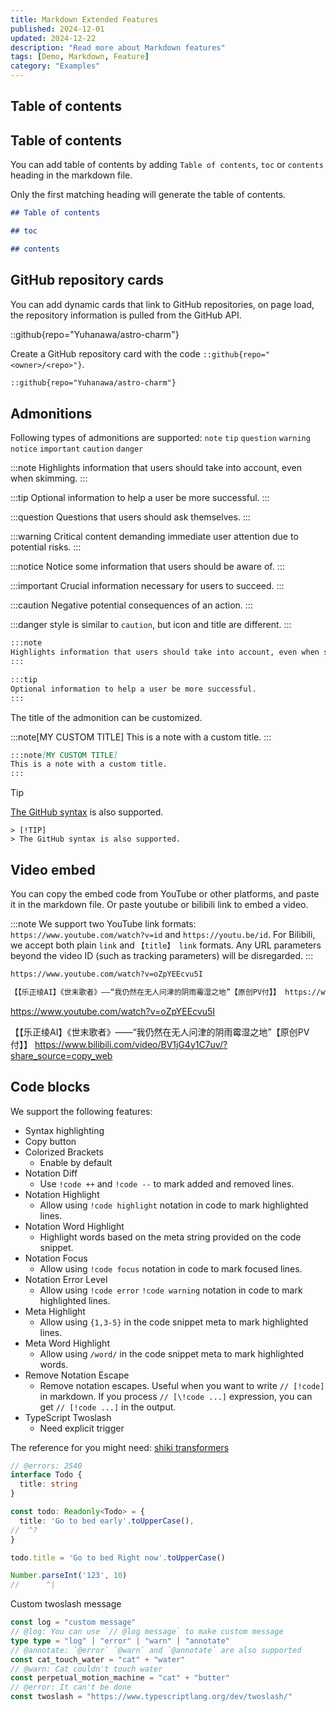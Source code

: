 ```yaml
---
title: Markdown Extended Features
published: 2024-12-01
updated: 2024-12-22
description: "Read more about Markdown features"
tags: [Demo, Markdown, Feature]
category: "Examples"
---
```


## Table of contents

## Table of contents

You can add table of contents by adding `Table of contents`, `toc` or `contents` heading in the markdown file.

Only the first matching heading will generate the table of contents.

```markdown
## Table of contents
```
```markdown
## toc
```
```markdown
## contents
```

## GitHub repository cards

You can add dynamic cards that link to GitHub repositories, on page load, the repository information is pulled from the GitHub API.

::github{repo="Yuhanawa/astro-charm"}

Create a GitHub repository card with the code `::github{repo="<owner>/<repo>"}`.

```markdown
::github{repo="Yuhanawa/astro-charm"}
```

## Admonitions

Following types of admonitions are supported: `note` `tip` `question` `warning` `notice` `important` `caution` `danger`

:::note
Highlights information that users should take into account, even when skimming.
:::

:::tip
Optional information to help a user be more successful.
:::

:::question
Questions that users should ask themselves.
:::

:::warning
Critical content demanding immediate user attention due to potential risks.
:::

:::notice
Notice some information that users should be aware of.
:::

:::important
Crucial information necessary for users to succeed.
:::

:::caution
Negative potential consequences of an action.
:::

:::danger
style is similar to `caution`, but icon and title are different.
:::

```markdown
:::note
Highlights information that users should take into account, even when skimming.
:::

:::tip
Optional information to help a user be more successful.
:::
```

The title of the admonition can be customized.

:::note[MY CUSTOM TITLE]
This is a note with a custom title.
:::

```markdown
:::note[MY CUSTOM TITLE]
This is a note with a custom title.
:::
```

> [!TIP] 
> [The GitHub syntax](https://github.com/orgs/community/discussions/16925) is also supported.

```
> [!TIP]
> The GitHub syntax is also supported.
```

## Video embed

You can copy the embed code from YouTube or other platforms, and paste it in the markdown file.
Or paste youtube or bilibili link to embed a video.

:::note
We support two YouTube link formats: `https://www.youtube.com/watch?v=id` and `https://youtu.be/id`.
For Bilibili, we accept both plain `link` and `【title】 link` formats.
Any URL parameters beyond the video ID (such as tracking parameters) will be disregarded.
:::

```markdown
https://www.youtube.com/watch?v=oZpYEEcvu5I

【【乐正绫AI】《世末歌者》——“我仍然在无人问津的阴雨霉湿之地”【原创PV付】】 https://www.bilibili.com/video/BV1jG4y1C7uv/?share_source=copy_web
```

https://www.youtube.com/watch?v=oZpYEEcvu5I

【【乐正绫AI】《世末歌者》——“我仍然在无人问津的阴雨霉湿之地”【原创PV付】】 https://www.bilibili.com/video/BV1jG4y1C7uv/?share_source=copy_web

## Code blocks

We support the following features:

- Syntax highlighting
- Copy button
- Colorized Brackets
  - Enable by default
- Notation Diff
  - Use `!code ++` and `!code --` to mark added and removed lines.
- Notation Highlight
  - Allow using `!code highlight` notation in code to mark highlighted lines.
- Notation Word Highlight
  - Highlight words based on the meta string provided on the code snippet.
- Notation Focus
  - Allow using `!code focus` notation in code to mark focused lines.
- Notation Error Level
  - Allow using `!code error` `!code warning` notation in code to mark highlighted lines.
- Meta Highlight
  - Allow using `{1,3-5}` in the code snippet meta to mark highlighted lines.
- Meta Word Highlight
  - Allow using `/word/` in the code snippet meta to mark highlighted words.
- Remove Notation Escape
  - Remove notation escapes. Useful when you want to write `// [!code]` in markdown. If you process `// [\!code ...]` expression, you can get `// [!code ...]` in the output.
- TypeScript Twoslash
  - Need explicit trigger

The reference for you might need: [shiki transformers](https://shiki.style/packages/transformers)


```ts twoslash title="TypeScript Twoslash"
// @errors: 2540
interface Todo {
  title: string
}

const todo: Readonly<Todo> = {
  title: 'Go to bed early'.toUpperCase(),
//  ^?
}

todo.title = 'Go to bed Right now'.toUpperCase()

Number.parseInt('123', 10)
//      ^|
```

Custom twoslash message
```ts twoslash
const log = "custom message"
// @log: You can use `// @log message` to make custom message
type type = "log" | "error" | "warn" | "annotate"
// @annotate: `@error` `@warn` and `@annotate` are also supported
const cat_touch_water = "cat" + "water"
// @warn: Cat couldn't touch water
const perpetual_motion_machine = "cat" + "butter" 
// @error: It can't be done
const twoslash = "https://www.typescriptlang.org/dev/twoslash/"
```

